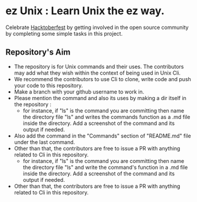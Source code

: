 # ez Unix : Learn Unix the ez way.

Celebrate [Hacktoberfest](https://hacktoberfest.digitalocean.com/) by getting involved in the open source community by completing some simple tasks in this project. 

## Repository's Aim
* The repository is for Unix commands and their uses. The contributors may add what they wish within the context of being used in Unix Cli. 
* We recommend the contributors to use Cli to clone, write code and push your code to this repository.
* Make a branch with your github username to work in.
* Please mention the command and also its uses by making a dir itself in the repository :
    * for instance, if "ls" is the command you are committing then name the directory file "ls" and writes the commands function as a .md file inside the directory. Add a screenshot of the command and its output if needed.
* Also add the command in the "Commands" section of "README.md" file under the last command. 
* Other than that, the contributors are free to issue a PR with anything related to Cli in this repository.
    * for instance, if "ls" is the command you are committing then name the directory file "ls" and write the command's function in a .md file inside the directory. Add a screenshot of the command and its output if needed. 
* Other than that, the contributors are free to issue a PR with anything related to Cli in this repository.
